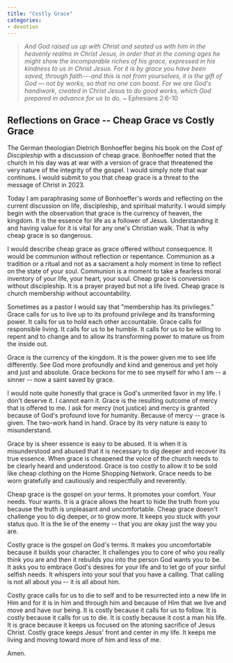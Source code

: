 ```yaml
---
title: "Costly Grace"
categories:
- devotion
---
```

> *And God raised us up with Christ and seated us with him in the heavenly realms in Christ Jesus, in order that in the coming ages he might show the incomparable riches of his grace, expressed in his kindness to us in Christ Jesus. For it is by grace you have been saved, through faith---and this is not from yourselves, it is the gift of God &mdash; not by works, so that no one can boast. For we are God's handiwork, created in Christ Jesus to do good works, which God prepared in advance for us to do.* ~ Ephesians 2:6-10
  
## Reflections on Grace -- Cheap Grace vs Costly Grace

The German theologian Dietrich Bonhoeffer begins his book on the *Cost of Discipleship* with a discussion of cheap grace. Bonhoeffer noted that the church in his day was at war with a version of grace that threatened the very nature of the integrity of the gospel. I would simply note that war continues. I would submit to you that cheap grace is a threat to the message of Christ in 2023.

Today I am paraphrasing some of Bonhoeffer's words and reflecting on the current discussion on life, discipleship, and spiritual maturity. I would simply begin with the observation that grace is the currency of heaven, the kingdom. It is the essence for life as a follower of Jesus. Understanding it and having value for it is vital for any one's Christian walk. That is why cheap grace is so dangerous.

I would describe cheap grace as grace offered without consequence. It would be communion without reflection or repentance. Communion as a tradition or a ritual and not as a sacrament a holy moment in time to reflect on the state of your soul. Communion is a moment to take a fearless moral inventory of your life, your heart, your soul. Cheap grace is conversion without discipleship. It is a prayer prayed but not a life lived. Cheap grace is church membership without accountability.

Sometimes as a pastor I would say that "membership has its privileges." Grace calls for us to live up to its profound privilege and its transforming power. It calls for us to hold each other accountable. Grace calls for responsible living. It calls for us to be humble. It calls for us to be willing to repent and to change and to allow its transforming power to mature us from the inside out.

Grace is the currency of the kingdom. It is the power given me to see life differently. See God more profoundly and kind and generous and yet holy and just and absolute. Grace beckons for me to see myself for who I am -- a sinner -- now a saint saved by grace. 

I would note quite honestly that grace is God's unmerited favor in my life. I don't deserve it. I cannot earn it. Grace is the resulting outcome of mercy that is offered to me. I ask for mercy (not justice) and mercy is granted because of God's profound love for humanity. Because of mercy -- grace is given. The two-work hand in hand. Grace by its very nature is easy to misunderstand.

Grace by is sheer essence is easy to be abused. It is when it is misunderstood and abused that it is necessary to dig deeper and recover its true essence. When grace is cheapened the voice of the church needs to be clearly heard and understood. Grace is too costly to allow it to be sold like cheap clothing on the Home Shopping Network. Grace needs to be worn gratefully and cautiously and respectfully and reverently.

Cheap grace is the gospel on your terms. It promotes your comfort. Your needs. Your wants. It is a grace allows the heart to hide the truth from you because the truth is unpleasant and uncomfortable. Cheap grace doesn't challenge you to dig deeper, or to grow more. It keeps you stuck with your status quo. It is the lie of the enemy -- that you are okay just the way you are.

Costly grace is the gospel on God's terms. It makes you uncomfortable because it builds your character. It challenges you to core of who you really think you are and then it rebuilds you into the person God wants you to be. It asks you to embrace God's desires for your life and to let go of your sinful selfish needs. It whispers into your soul that you have a calling. That calling is not all about you -- it is all about him.

Costly grace calls for us to die to self and to be resurrected into a new life in Him and for it is in him and through him and because of Him that we live and move and have our being. It is costly because it calls for us to follow. It is costly because it calls for us to die. It is costly because it cost a man his life. It is grace because it keeps us focused on the atoning sacrifice of Jesus Christ. Costly grace keeps Jesus' front and center in my life. It keeps me living and moving toward more of him and less of me.

Amen.